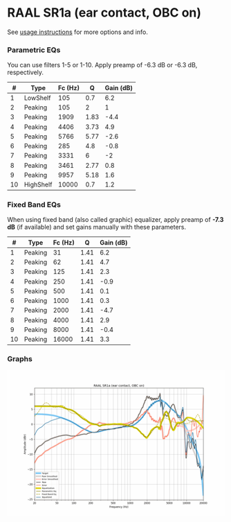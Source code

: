 # RAAL SR1a (ear contact, OBC on)
See [usage instructions](https://github.com/jaakkopasanen/AutoEq#usage) for more options and info.

### Parametric EQs
You can use filters 1-5 or 1-10. Apply preamp of -6.3 dB or -6.3 dB, respectively.

|   # | Type      |   Fc (Hz) |    Q |   Gain (dB) |
|-----|-----------|-----------|------|-------------|
|   1 | LowShelf  |       105 | 0.7  |         6.2 |
|   2 | Peaking   |       105 | 2    |         1   |
|   3 | Peaking   |      1909 | 1.83 |        -4.4 |
|   4 | Peaking   |      4406 | 3.73 |         4.9 |
|   5 | Peaking   |      5766 | 5.77 |        -2.6 |
|   6 | Peaking   |       285 | 4.8  |        -0.8 |
|   7 | Peaking   |      3331 | 6    |        -2   |
|   8 | Peaking   |      3461 | 2.77 |         0.8 |
|   9 | Peaking   |      9957 | 5.18 |         1.6 |
|  10 | HighShelf |     10000 | 0.7  |         1.2 |

### Fixed Band EQs
When using fixed band (also called graphic) equalizer, apply preamp of **-7.3 dB** (if available) and set gains manually with these parameters.

|   # | Type    |   Fc (Hz) |    Q |   Gain (dB) |
|-----|---------|-----------|------|-------------|
|   1 | Peaking |        31 | 1.41 |         6.2 |
|   2 | Peaking |        62 | 1.41 |         4.7 |
|   3 | Peaking |       125 | 1.41 |         2.3 |
|   4 | Peaking |       250 | 1.41 |        -0.9 |
|   5 | Peaking |       500 | 1.41 |         0.1 |
|   6 | Peaking |      1000 | 1.41 |         0.3 |
|   7 | Peaking |      2000 | 1.41 |        -4.7 |
|   8 | Peaking |      4000 | 1.41 |         2.9 |
|   9 | Peaking |      8000 | 1.41 |        -0.4 |
|  10 | Peaking |     16000 | 1.41 |         3.3 |

### Graphs
![](./RAAL%20SR1a%20(ear%20contact,%20OBC%20on).png)
